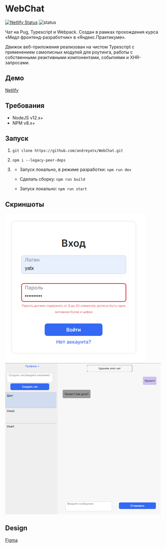 # WebChat

[![Netlify Status](https://api.netlify.com/api/v1/badges/0ee280e4-cd97-4563-859c-6d4488f7508a/deploy-status)](https://app.netlify.com/sites/yatxwebchat/deploys)
![status](
https://img.shields.io/badge/%D0%A1%D1%82%D0%B0%D1%82%D1%83%D1%81%20%D0%BF%D1%80%D0%BE%D0%B5%D0%BA%D1%82%D0%B0-%D0%B7%D0%B0%D0%B2%D0%B5%D1%80%D1%88%D1%91%D0%BD-brightgreen
)

Чат на Pug, Typescript и Webpack. Создан в рамках прохождения курса «Мидл фронтенд-разработчик» в «Яндекс.Практикуме».

Движок веб-приложения реализован на чистом Typescript с применением самописных модулей для роутинга, работы с собственными реактивными компонентами, событиями и XHR-запросами. 

## Демо

[Netlify](https://yatxwebchat.netlify.app/)

## Требования

- NodeJS v12.x+
- NPM v8.x+

## Запуск

1. `git clone https://github.com/andreyatx/WebChat.git`
2. `npm i --legacy-peer-deps`

3.
	- Запуск локально, в режиме разработки:
		`npm run dev`

	- Сделать сборку:
		`npm run build`

	- Запуск локально:
		`npm run start`

## Скриншоты

![signin.png](./src/assets/img/signin_screen.png)
![signin.png](./src/assets/img/chats_screen.png)

## Design

[Figma](https://www.figma.com/file/jF5fFFzgGOxQeB4CmKWTiE/Chat_external_link?node-id=0%3A1)
